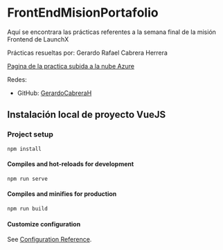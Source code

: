 # FrontEndMisionPortafolio

Aquí se encontrara las prácticas referentes a la semana final de la misión Frontend de LaunchX

Prácticas resueltas por: Gerardo Rafael Cabrera Herrera

[Pagina de la practica subida a la nube Azure](https://nice-island-0e23de110.1.azurestaticapps.net/)

Redes:
* GitHub: [GerardoCabreraH](https://github.com/GerardoCabreraH)

## Instalación local de proyecto VueJS

### Project setup
```
npm install
```

#### Compiles and hot-reloads for development
```
npm run serve
```

#### Compiles and minifies for production
```
npm run build
```

#### Customize configuration
See [Configuration Reference](https://cli.vuejs.org/config/).
